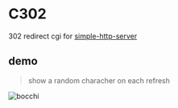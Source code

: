 # C302
302 redirect cgi for [simple-http-server](https://github.com/fumiama/simple-http-server)

## demo
> show a random characher on each refresh

![bocchi](https://cmoe.azurewebsites.net/c302?)
